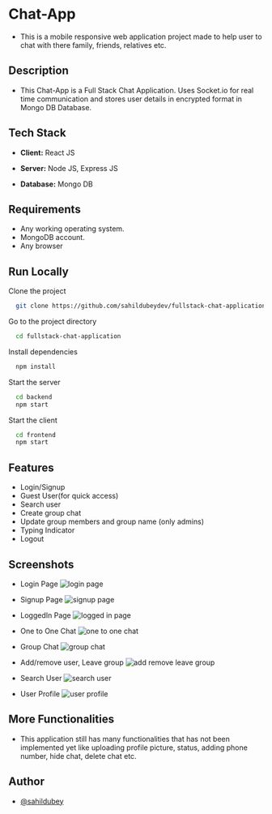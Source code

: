 
# Chat-App

- This is a mobile responsive web application project 
made to help user to chat with there family, friends, relatives etc.

## Description

- This Chat-App is a Full Stack Chat Application. Uses Socket.io for 
real time communication and stores user details in encrypted format 
in Mongo DB Database.





## Tech Stack

- **Client:** React JS

- **Server:** Node JS, Express JS

 - **Database:** Mongo DB

## Requirements
- Any working operating system.
- MongoDB account.
- Any browser


## Run Locally

Clone the project

```bash
  git clone https://github.com/sahildubeydev/fullstack-chat-application
```

Go to the project directory

```bash
  cd fullstack-chat-application
```

Install dependencies

```bash
  npm install
```

Start the server

```bash
  cd backend
  npm start
```

Start the client

```bash
  cd frontend
  npm start
```





## Features

- Login/Signup
- Guest User(for quick access)
- Search user
- Create group chat
- Update group members and group name (only admins)
- Typing Indicator
- Logout


## Screenshots
- Login Page
![login page](https://user-images.githubusercontent.com/48377225/212224602-41b1a27b-30ee-4827-a673-ef56100f9799.png)

- Signup Page
![signup page](https://user-images.githubusercontent.com/48377225/212224634-23778374-08ed-4a14-9535-40b1ba8cf9df.png)

- LoggedIn Page
![logged in page](https://user-images.githubusercontent.com/48377225/212224649-1f4e6ed9-db8d-400e-9181-566913b044b1.png)

- One to One Chat 
![one to one chat](https://user-images.githubusercontent.com/48377225/212224665-b35a5fcd-9029-4aed-ba91-b86e45a94062.png)

- Group Chat
![group chat](https://user-images.githubusercontent.com/48377225/212224730-df9bdbe1-4c02-4c0d-90bf-943f2bd85f1e.png)

- Add/remove user, Leave group 
![add remove leave group](https://user-images.githubusercontent.com/48377225/212224817-3969f03a-5455-4231-97d9-8d07fb99464e.png)

- Search User
![search user](https://user-images.githubusercontent.com/48377225/212224851-c99285a0-b112-4cbb-8c57-d46fd0a96984.png)

- User Profile
![user profile](https://user-images.githubusercontent.com/48377225/212224945-08f50d05-adbf-453c-b74b-8795227b09bb.png)

## More Functionalities

- This application still has many functionalities 
that has not been implemented yet like uploading profile picture,
status, adding phone number, hide chat, delete chat etc.


## Author

- [@sahildubey](https://github.com/sahildubeydev)

